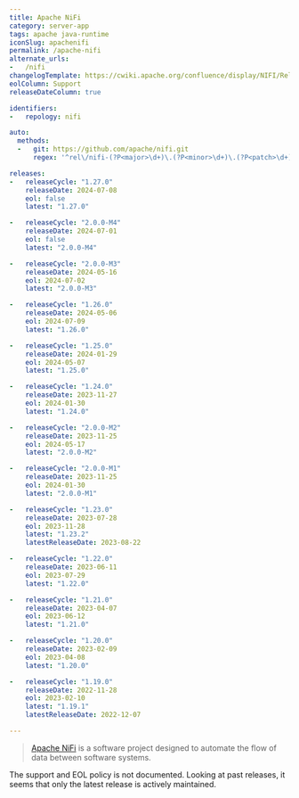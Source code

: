 ```yaml
---
title: Apache NiFi
category: server-app
tags: apache java-runtime
iconSlug: apachenifi
permalink: /apache-nifi
alternate_urls:
-   /nifi
changelogTemplate: https://cwiki.apache.org/confluence/display/NIFI/Release+Notes#ReleaseNotes-Version__LATEST__
eolColumn: Support
releaseDateColumn: true

identifiers:
-   repology: nifi

auto:
  methods:
  -   git: https://github.com/apache/nifi.git
      regex: '^rel\/nifi-(?P<major>\d+)\.(?P<minor>\d+)\.(?P<patch>\d+)$'

releases:
-   releaseCycle: "1.27.0"
    releaseDate: 2024-07-08
    eol: false
    latest: "1.27.0"

-   releaseCycle: "2.0.0-M4"
    releaseDate: 2024-07-01
    eol: false
    latest: "2.0.0-M4"

-   releaseCycle: "2.0.0-M3"
    releaseDate: 2024-05-16
    eol: 2024-07-02
    latest: "2.0.0-M3"

-   releaseCycle: "1.26.0"
    releaseDate: 2024-05-06
    eol: 2024-07-09
    latest: "1.26.0"

-   releaseCycle: "1.25.0"
    releaseDate: 2024-01-29
    eol: 2024-05-07
    latest: "1.25.0"

-   releaseCycle: "1.24.0"
    releaseDate: 2023-11-27
    eol: 2024-01-30
    latest: "1.24.0"

-   releaseCycle: "2.0.0-M2"
    releaseDate: 2023-11-25
    eol: 2024-05-17
    latest: "2.0.0-M2"

-   releaseCycle: "2.0.0-M1"
    releaseDate: 2023-11-25
    eol: 2024-01-30
    latest: "2.0.0-M1"

-   releaseCycle: "1.23.0"
    releaseDate: 2023-07-28
    eol: 2023-11-28
    latest: "1.23.2"
    latestReleaseDate: 2023-08-22

-   releaseCycle: "1.22.0"
    releaseDate: 2023-06-11
    eol: 2023-07-29
    latest: "1.22.0"

-   releaseCycle: "1.21.0"
    releaseDate: 2023-04-07
    eol: 2023-06-12
    latest: "1.21.0"

-   releaseCycle: "1.20.0"
    releaseDate: 2023-02-09
    eol: 2023-04-08
    latest: "1.20.0"

-   releaseCycle: "1.19.0"
    releaseDate: 2022-11-28
    eol: 2023-02-10
    latest: "1.19.1"
    latestReleaseDate: 2022-12-07

---
```


> [Apache NiFi](https://nifi.apache.org/) is a software project designed to automate the flow of data between software
> systems.

The support and EOL policy is not documented. Looking at past releases, it seems that only the latest release is
actively maintained.

